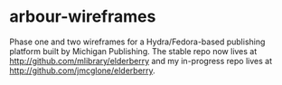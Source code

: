 # arbour-wireframes
Phase one and two wireframes for a Hydra/Fedora-based publishing platform built by Michigan Publishing. The stable repo now lives at <http://github.com/mlibrary/elderberry> and my in-progress repo lives at <http://github.com/jmcglone/elderberry>.
